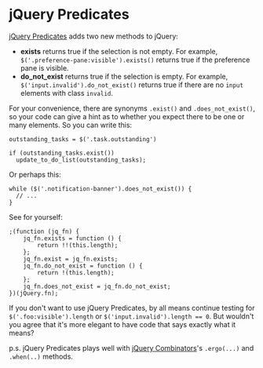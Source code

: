 jQuery Predicates
===

[jQuery Predicates][pred] adds two new methods to jQuery:

* **exists** returns true if the selection is not empty. For example, `$('.preference-pane:visible').exists()` returns true if the preference pane is visible.
* **do\_not\_exist** returns true if the selection is empty. For example, `$('input.invalid').do_not_exist()` returns true if there are no `input` elements with class `invalid`.

For your convenience, there are synonyms `.exist()` and `.does_not_exist()`, so your code can give a hint as to whether you expect there to be one or many elements. So you can write this:

    outstanding_tasks = $('.task.outstanding')

    if (outstanding_tasks.exist())
      update_to_do_list(outstanding_tasks);
    
Or perhaps this:

    while ($('.notification-banner').does_not_exist()) {
      // ...
    }

See for yourself:

    ;(function (jq_fn) {		
    	jq_fn.exists = function () {
    		return !!(this.length);
    	};
    	jq_fn.exist = jq_fn.exists;
    	jq_fn.do_not_exist = function () {
    		return !(this.length);
    	};
    	jq_fn.does_not_exist = jq_fn.do_not_exist;
    })(jQuery.fn);
    
If you don't want to use jQuery Predicates, by all means continue testing for `$('.foo:visible').length` or `$('input.invalid').length == 0`. But wouldn't you agree that it's more elegant to have code that says exactly what it means?

p.s. jQuery Predicates plays well with [jQuery Combinators][comb]'s `.ergo(...)` and `.when(..)` methods.

[comb]: http://github.com/raganwald/jQuery-Combinators
[pred]: http://github.com/raganwald/jQuery-Predicates